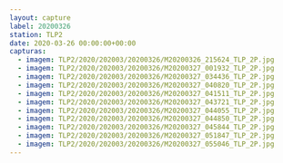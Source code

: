 ```yaml
---
layout: capture
label: 20200326
station: TLP2
date: 2020-03-26 00:00:00+00:00
capturas:
  - imagem: TLP2/2020/202003/20200326/M20200326_215624_TLP_2P.jpg
  - imagem: TLP2/2020/202003/20200326/M20200327_001932_TLP_2P.jpg
  - imagem: TLP2/2020/202003/20200326/M20200327_034436_TLP_2P.jpg
  - imagem: TLP2/2020/202003/20200326/M20200327_040820_TLP_2P.jpg
  - imagem: TLP2/2020/202003/20200326/M20200327_041511_TLP_2P.jpg
  - imagem: TLP2/2020/202003/20200326/M20200327_043721_TLP_2P.jpg
  - imagem: TLP2/2020/202003/20200326/M20200327_044055_TLP_2P.jpg
  - imagem: TLP2/2020/202003/20200326/M20200327_044850_TLP_2P.jpg
  - imagem: TLP2/2020/202003/20200326/M20200327_045844_TLP_2P.jpg
  - imagem: TLP2/2020/202003/20200326/M20200327_051847_TLP_2P.jpg
  - imagem: TLP2/2020/202003/20200326/M20200327_055046_TLP_2P.jpg
---
```

